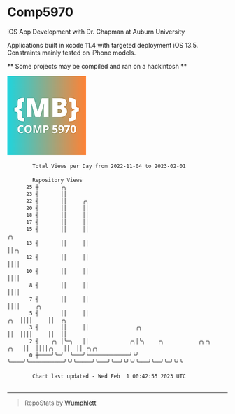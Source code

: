 # Comp5970
iOS App Development with Dr. Chapman at Auburn University

Applications built in xcode 11.4 with targeted deployment iOS 13.5.
Constraints mainly tested on iPhone models.

** Some projects may be compiled and ran on a hackintosh **

![App Icon](https://github.com/MatthewBentz/Comp5970/blob/master/Assignment1a-mlb0119/Assignment1a-mlb0119/Assets.xcassets/AppIcon.appiconset/180.png)

```
        Total Views per Day from 2022-11-04 to 2023-02-01

        Repository Views
      25 ┼       ╭╮
      23 ┤       ││
      22 ┤       ││     ╭╮
      20 ┤       ││     ││
      18 ┤       ││     ││
      17 ┤       ││     ││
      15 ┤       ││     ││                                                     ╭╮
      13 ┤       ││     ││                                                     ││╭╮
      12 ┤       ││     ││                                                     ││││
      10 ┤       ││     ││                                                     ││││
       8 ┤       ││     ││                                                     ││││
       7 ┤       ││     ││                                                     ││││     ╭╮
       5 ┤       ││     ││                                                 ╭╮  ││││     ││  ╭╮
       3 ┤       ││     ││               ╭╮                                ││  ││││     ││  ││
       2 ┤    ╭╮ │╰─╮   ││             ╭╮│╰╮    ╭╮           ╭╮╭╮     ╭╮   ││  ││││╭╮   ││  ││ ╭╮╭╮
       0 ┼────╯╰─╯  ╰───╯╰─────────────╯╰╯ ╰────╯╰───────────╯╰╯╰─────╯╰───╯╰──╯╰╯╰╯╰───╯╰──╯╰─╯╰╯╰

        Chart last updated - Wed Feb  1 00:42:55 2023 UTC
        
```

---

> RepoStats by [Wumphlett](https://github.com/Wumphlett)
